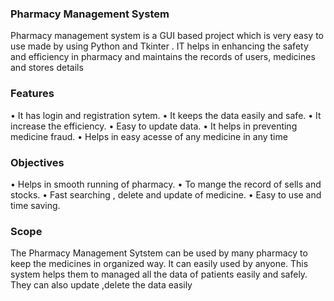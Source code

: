 ### Pharmacy Management System

Pharmacy management system is a GUI based project which is very easy to use made by using Python and Tkinter .
IT helps in enhancing the safety and efficiency in pharmacy and  maintains the records of users, medicines and stores details

### Features

•	It has login and registration sytem.
•	It keeps the data easily and  safe.
•	It increase the efficiency.
•	Easy to update data.
•	It helps in preventing medicine fraud.
•	Helps in easy acesse of any medicine in any time

### Objectives
•	Helps in smooth running of pharmacy.
•	To mange the record of sells and stocks.
•	Fast searching , delete and update of medicine.
•	Easy to use and time saving.

### Scope
The Pharmacy Management Sytstem can be used by many pharmacy to keep the medicines in organized way. 
It can easily  used by anyone. This system helps them to managed all the data of patients easily and safely.
They can also update ,delete the data easily
